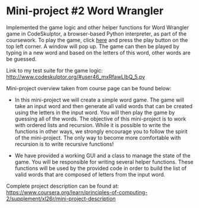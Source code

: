 # Mini-project #2 Word Wrangler

Implemented the game logic and other helper functions for Word Wrangler game in CodeSkulptor, a browser-based Python interpreter, as part of the coursework. To play the game, click [here](http://www.codeskulptor.org/#user46_5gpKzUvHYk_75.py) and press the play button on the top left corner. A window will pop up. The game can then be played by typing in a new word and based on the letters of this word, other words are be guessed.

Link to my test suite for the game logic:
<http://www.codeskulptor.org/#user46_mxRfawLIbQ_5.py>

Mini-project overview taken from course page can be found below:
* In this mini-project we will create a simple word game. The game will take an input word and then generate all valid words that can be created using the letters in the input word. You will then play the game by guessing all of the words. The objective of this mini-project is to work with ordered lists and recursion. While it is possible to write the functions in other ways, we strongly encourage you to follow the spirit of the mini-project. The only way to become more comfortable with recursion is to write recursive functions!

* We have provided a working GUI and a class to manage the state of the game. You will be responsible for writing several helper functions. These functions will be used by the provided code in order to build the list of valid words that are composed of letters from the input word.

Complete project description can be found at: 
<https://www.coursera.org/learn/principles-of-computing-2/supplement/xl26r/mini-project-description>
